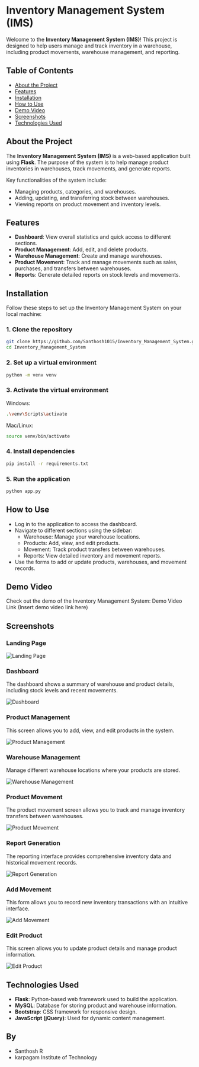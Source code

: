 # Inventory Management System (IMS)

Welcome to the **Inventory Management System (IMS)**! This project is designed to help users manage and track inventory in a warehouse, including product movements, warehouse management, and reporting.

## Table of Contents
- [About the Project](#about-the-project)
- [Features](#features)
- [Installation](#installation)
- [How to Use](#how-to-use)
- [Demo Video](#demo-video)
- [Screenshots](#screenshots)
- [Technologies Used](#technologies-used)


## About the Project
The **Inventory Management System (IMS)** is a web-based application built using **Flask**. The purpose of the system is to help manage product inventories in warehouses, track movements, and generate reports.

Key functionalities of the system include:
- Managing products, categories, and warehouses.
- Adding, updating, and transferring stock between warehouses.
- Viewing reports on product movement and inventory levels.

## Features
- **Dashboard**: View overall statistics and quick access to different sections.
- **Product Management**: Add, edit, and delete products.
- **Warehouse Management**: Create and manage warehouses.
- **Product Movement**: Track and manage movements such as sales, purchases, and transfers between warehouses.
- **Reports**: Generate detailed reports on stock levels and movements.

## Installation
Follow these steps to set up the Inventory Management System on your local machine:

### 1. Clone the repository
```bash
git clone https://github.com/Santhosh1015/Inventory_Management_System.git
cd Inventory_Management_System
```

### 2. Set up a virtual environment
```bash
python -m venv venv
```

### 3. Activate the virtual environment
Windows:
```bash
.\venv\Scripts\activate
```

Mac/Linux:
```bash
source venv/bin/activate
```

### 4. Install dependencies
```bash
pip install -r requirements.txt
```

### 5. Run the application
```bash
python app.py
```

## How to Use
- Log in to the application to access the dashboard.
- Navigate to different sections using the sidebar:
  - Warehouse: Manage your warehouse locations.
  - Products: Add, view, and edit products.
  - Movement: Track product transfers between warehouses.
  - Reports: View detailed inventory and movement reports.
- Use the forms to add or update products, warehouses, and movement records.

## Demo Video
Check out the demo of the Inventory Management System:
Demo Video Link (Insert demo video link here)

## Screenshots
### Landing Page

![Landing Page](https://github.com/Santhosh1015/Inventory_Management_System/blob/main/images_IMS/Screenshot%202025-05-05%20183936.png?raw=true)

### Dashboard
The dashboard shows a summary of warehouse and product details, including stock levels and recent movements.

![Dashboard](https://github.com/Santhosh1015/Inventory_Management_System/blob/main/images_IMS/Screenshot%202025-05-05%20183955.png?raw=true)

### Product Management
This screen allows you to add, view, and edit products in the system.

![Product Management](https://github.com/Santhosh1015/Inventory_Management_System/blob/main/images_IMS/Screenshot%202025-05-05%20184109.png?raw=true
)

### Warehouse Management
Manage different warehouse locations where your products are stored.

![Warehouse Management](https://github.com/Santhosh1015/Inventory_Management_System/blob/main/images_IMS/Screenshot%202025-05-05%20184012.png?raw=true)

### Product Movement
The product movement screen allows you to track and manage inventory transfers between warehouses.

![Product Movement](https://github.com/Santhosh1015/Inventory_Management_System/blob/main/images_IMS/Screenshot%202025-05-05%20184149.png?raw=true)

### Report Generation
The reporting interface provides comprehensive inventory data and historical movement records.

![Report Generation](https://github.com/Santhosh1015/Inventory_Management_System/blob/main/images_IMS/Screenshot%202025-05-05%20184201.png?raw=true)

### Add Movement
This form allows you to record new inventory transactions with an intuitive interface.

![Add Movement](https://github.com/Santhosh1015/Inventory_Management_System/blob/main/images_IMS/Screenshot%202025-05-05%20184227.png?raw=true)

### Edit Product
This screen allows you to update product details and manage product information.

![Edit Product](https://github.com/Santhosh1015/Inventory_Management_System/blob/main/images_IMS/Screenshot%202025-05-05%20184338.png?raw=true)

## Technologies Used
- **Flask**: Python-based web framework used to build the application.
- **MySQL**: Database for storing product and warehouse information.
- **Bootstrap**: CSS framework for responsive design.
- **JavaScript (jQuery)**: Used for dynamic content management.

## By 
- Santhosh R 
- karpagam Institute of Technology

